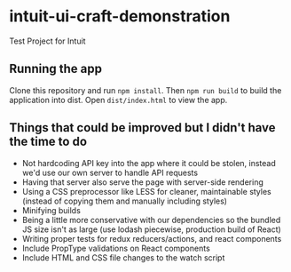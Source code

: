 # intuit-ui-craft-demonstration
Test Project for Intuit

## Running the app
Clone this repository and run `npm install`. Then `npm run build` to build the application into dist. Open `dist/index.html` to view the app.


## Things that could be improved but I didn't have the time to do

- Not hardcoding API key into the app where it could be stolen, instead we'd use our own server to handle API requests
- Having that server also serve the page with server-side rendering
- Using a CSS preprocessor like LESS for cleaner, maintainable styles (instead of copying them and manually including styles)
- Minifying builds
- Being a little more conservative with our dependencies so the bundled JS size isn't as large (use lodash piecewise, production build of React)
- Writing proper tests for redux reducers/actions, and react components
- Include PropType validations on React components
- Include HTML and CSS file changes to the watch script
